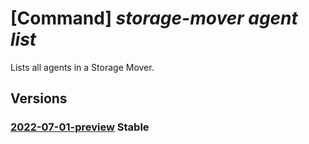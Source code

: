 # [Command] _storage-mover agent list_

Lists all agents in a Storage Mover.

## Versions

### [2022-07-01-preview](/Resources/mgmt-plane/L3N1YnNjcmlwdGlvbnMve30vcmVzb3VyY2Vncm91cHMve30vcHJvdmlkZXJzL21pY3Jvc29mdC5zdG9yYWdlbW92ZXIvc3RvcmFnZW1vdmVycy97fS9hZ2VudHM=/2022-07-01-preview.xml) **Stable**

<!-- mgmt-plane /subscriptions/{}/resourcegroups/{}/providers/microsoft.storagemover/storagemovers/{}/agents 2022-07-01-preview -->
